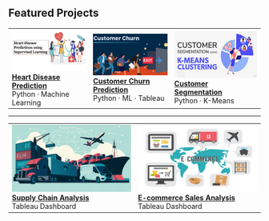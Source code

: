 ## Featured Projects

<table>
  <tr>
    <td>
      <a href="https://github.com/Alimo01/Heart_Disease_Predictions_Using_Machine_Learning/">
        <img src="images/Heart.png?raw=true" width="300"/>
        <br><b>Heart Disease Prediction</b>
      </a><br>
      Python · Machine Learning
    </td>
    <td>
      <a href="https://github.com/Alimo01/Connecttel_Customer_Churn_Prediction/">
        <img src="images/CustomerChurn.png?raw=true" width="300"/>
        <br><b>Customer Churn Prediction</b>
      </a><br>
      Python · ML · Tableau
    </td>
    <td>
      <a href="https://github.com/Alimo01/Customer_Segmentation_Model_Using_K-Means_Clustering/">
        <img src="images/CustomerSegmentation.png?raw=true" width="300"/>
        <br><b>Customer Segmentation</b>
      </a><br>
      Python · K-Means
    </td>
  </tr>
</table>

---

<table>
  <tr>
    <td>
      <a href="https://public.tableau.com/app/profile/al.mo1021/viz/Book1_16943737685630/Dashboard1/">
        <img src="images/SupplyChainAnalytics.png?raw=true" width="300"/>
        <br><b>Supply Chain Analysis</b>
      </a><br>
      Tableau Dashboard
    </td>
    <td>
      <a href="https://public.tableau.com/app/profile/al.mo1021/viz/SalesPerformanceDashboard_16939119468420/Dashboard1/">
        <img src="images/E-Commerce.png?raw=true" width="300"/>
        <br><b>E-commerce Sales Analysis</b>
      </a><br>
      Tableau Dashboard
    </td>
  </tr>
</table>
